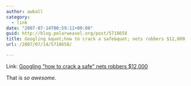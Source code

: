 ```yaml
---
author: awball
category:
  - link
date: "2007-07-14T00:59:11+00:00"
guid: http://blog.polarweasel.org/post/5718658
title: Googling &quot;how to crack a safe&quot; nets robbers $12,000
url: /2007/07/14/5718658/

---
```

Link: [Googling "how to crack a safe" nets robbers $12,000](http://arstechnica.com/news.ars/post/20070710-criminals-confused-about-how-to-get-the-job-done-google-to-the-rescue.html)

That is _so awesome_.
